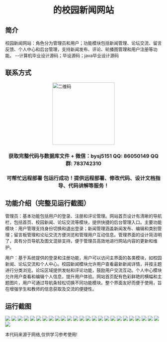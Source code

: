<p><h1 align="center">的校园新闻网站</h1></p>

## 简介
校园新闻网站：角色分为管理员和用户；功能模块包括新闻管理、论坛交流、留言反馈、个人中心和后台管理，支持新闻发布、评论、轮播图管理和用户注册等功能。    --计算机毕业设计源码；毕设源码；java毕业设计源码


## 联系方式
<img src="https://bs-1329754181.cos.ap-shanghai.myqcloud.com/wx.jpg" alt="二维码" style="display: block; margin: 0 auto;" width="200px">
<p><h3 align="center">获取完整代码与数据库文件 + 微信：bysj5151 QQ: 86050149 QQ群: 783742310</h3></p>
<p><h3 align="center">可帮忙远程部署 包运行成功！提供远程部署、修改代码、设计文档指导、代码讲解等服务！</h3></p>

## 功能介绍（完整见运行截图）
管理员：基本功能包括用户的登录、注册和评论管理。网站首页设计有清晰的导航栏，包括首页、校园新闻、论坛交流等模块，提供快捷的后台管理入口。主要功能模块：用户管理支持身份切换和退出登录；新闻管理涵盖新闻发布、编辑和类别管理；留言板管理和论坛交流方便浏览和管理用户互动信息。管理界面的设计简洁明了，具有分页导航及图文混排支持，便于管理员高效地进行网站内容的更新和维护。

用户：基于系统提供的登录和注册功能，用户可以访问主界面的各类模块，如校园新闻、论坛交流和个人中心。校园新闻模块允许用户查看最新新闻详情，并按主题进行分类浏览。论坛区域提供发帖和评论功能，鼓励用户交流互动。个人中心模块允许用户查看和编辑个人信息，提升用户体验。网站首页配有色彩鲜艳的横幅和主题图片，用户可通过导航条轻松切换不同功能模块。整个界面友好而便于使用，旨在增强学生和教师的信息获取及交流的便捷性。


## 运行截图
![](https://bs-1329754181.cos.ap-shanghai.myqcloud.com/spring/CampusNewsWebsite/img/001.jpg)
![](https://bs-1329754181.cos.ap-shanghai.myqcloud.com/spring/CampusNewsWebsite/img/002.jpg)
![](https://bs-1329754181.cos.ap-shanghai.myqcloud.com/spring/CampusNewsWebsite/img/003.jpg)
![](https://bs-1329754181.cos.ap-shanghai.myqcloud.com/spring/CampusNewsWebsite/img/004.jpg)
![](https://bs-1329754181.cos.ap-shanghai.myqcloud.com/spring/CampusNewsWebsite/img/005.jpg)
![](https://bs-1329754181.cos.ap-shanghai.myqcloud.com/spring/CampusNewsWebsite/img/006.jpg)
![](https://bs-1329754181.cos.ap-shanghai.myqcloud.com/spring/CampusNewsWebsite/img/007.jpg)
![](https://bs-1329754181.cos.ap-shanghai.myqcloud.com/spring/CampusNewsWebsite/img/008.jpg)
![](https://bs-1329754181.cos.ap-shanghai.myqcloud.com/spring/CampusNewsWebsite/img/009.jpg)
![](https://bs-1329754181.cos.ap-shanghai.myqcloud.com/spring/CampusNewsWebsite/img/010.jpg)
![](https://bs-1329754181.cos.ap-shanghai.myqcloud.com/spring/CampusNewsWebsite/img/011.jpg)
![](https://bs-1329754181.cos.ap-shanghai.myqcloud.com/spring/CampusNewsWebsite/img/012.jpg)
![](https://bs-1329754181.cos.ap-shanghai.myqcloud.com/spring/CampusNewsWebsite/img/013.jpg)
![](https://bs-1329754181.cos.ap-shanghai.myqcloud.com/spring/CampusNewsWebsite/img/014.jpg)
![](https://bs-1329754181.cos.ap-shanghai.myqcloud.com/spring/CampusNewsWebsite/img/015.jpg)
![](https://bs-1329754181.cos.ap-shanghai.myqcloud.com/spring/CampusNewsWebsite/img/016.jpg)
![](https://bs-1329754181.cos.ap-shanghai.myqcloud.com/spring/CampusNewsWebsite/img/017.jpg)
![](https://bs-1329754181.cos.ap-shanghai.myqcloud.com/spring/CampusNewsWebsite/img/018.jpg)
![](https://bs-1329754181.cos.ap-shanghai.myqcloud.com/spring/CampusNewsWebsite/img/019.jpg)
![](https://bs-1329754181.cos.ap-shanghai.myqcloud.com/spring/CampusNewsWebsite/img/020.jpg)
![](https://bs-1329754181.cos.ap-shanghai.myqcloud.com/spring/CampusNewsWebsite/img/021.jpg)
![](https://bs-1329754181.cos.ap-shanghai.myqcloud.com/spring/CampusNewsWebsite/img/022.jpg)
![](https://bs-1329754181.cos.ap-shanghai.myqcloud.com/spring/CampusNewsWebsite/img/023.jpg)
![](https://bs-1329754181.cos.ap-shanghai.myqcloud.com/spring/CampusNewsWebsite/img/024.jpg)
![](https://bs-1329754181.cos.ap-shanghai.myqcloud.com/spring/CampusNewsWebsite/img/025.jpg)
![](https://bs-1329754181.cos.ap-shanghai.myqcloud.com/spring/CampusNewsWebsite/img/026.jpg)

<p>本代码来源于网络,仅供学习参考使用!</p>
